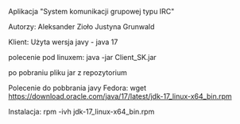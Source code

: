 Aplikacja "System komunikacji grupowej typu IRC"

Autorzy:
Aleksander Zioło
Justyna Grunwald

Klient:
Użyta wersja javy - java 17

polecenie pod linuxem: java -jar Client_SK.jar

po pobraniu pliku jar z repozytorium

Polecenie do pobbrania javy Fedora:
wget https://download.oracle.com/java/17/latest/jdk-17_linux-x64_bin.rpm

Instalacja:
rpm -ivh jdk-17_linux-x64_bin.rpm